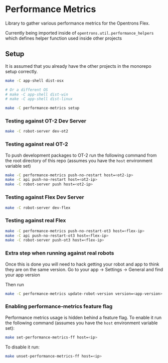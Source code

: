 # Performance Metrics

Library to gather various performance metrics for the Opentrons Flex.

Currently being imported inside of `opentrons.util.performance_helpers` which defines 
helper function used inside other projects

## Setup

It is assumed that you already have the other projects in the monorepo setup correctly.

```bash
make -C app-shell dist-osx

# Or a different OS
# make -C app-shell dist-win
# make -C app-shell dist-linux
```

```bash
make -C performance-metrics setup
```

### Testing against OT-2 Dev Server

```bash
make -C robot-server dev-ot2
```

### Testing against real OT-2


To push development packages to OT-2 run the following command from the root directory of this repo (assumes you have the `host` environment variable set)

```bash
make -C performance-metrics push-no-restart host=<ot2-ip>
make -C api push-no-restart host=<ot2-ip>
make -C robot-server push host=<ot2-ip>
```

### Testing against Flex Dev Server

```bash
make -C robot-server dev-flex
```

### Testing against real Flex

```bash
make -C performance-metrics push-no-restart-ot3 host=<flex-ip>
make -C api push-no-restart-ot3 host=<flex-ip>
make -C robot-server push-ot3 host=<flex-ip>
```

### Extra step when running against real robots

Once this is done you will need to hack getting your robot and app to think they are on the same version.
Go to your app -> Settings -> General and find your app version

Then run 

```bash
make -C performance-metrics update-robot-version version=<app-version> host=<robot-ip>
```

### Enabling performance-metrics feature flag

Performance metrics usage is hidden behind a feature flag. To enable it run the following command (assumes you have the `host` environment variable set): 

```bash 
make set-performance-metrics-ff host=<ip>
```

To disable it run:

```bash
make unset-performance-metrics-ff host=<ip>
```
